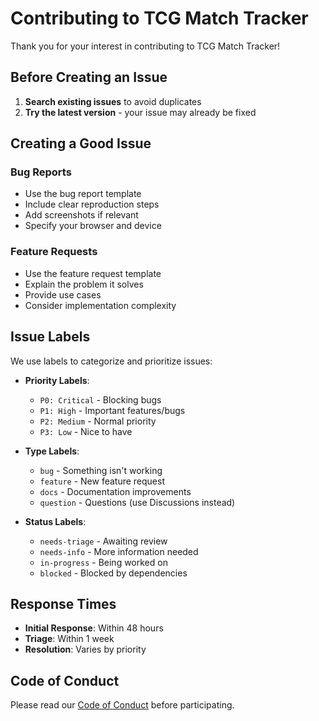 # Contributing to TCG Match Tracker

Thank you for your interest in contributing to TCG Match Tracker!

## Before Creating an Issue

1. **Search existing issues** to avoid duplicates
2. **Try the latest version** - your issue may already be fixed

## Creating a Good Issue

### Bug Reports
- Use the bug report template
- Include clear reproduction steps
- Add screenshots if relevant
- Specify your browser and device

### Feature Requests
- Use the feature request template
- Explain the problem it solves
- Provide use cases
- Consider implementation complexity

## Issue Labels

We use labels to categorize and prioritize issues:

- **Priority Labels**:
  - `P0: Critical` - Blocking bugs
  - `P1: High` - Important features/bugs
  - `P2: Medium` - Normal priority
  - `P3: Low` - Nice to have

- **Type Labels**:
  - `bug` - Something isn't working
  - `feature` - New feature request
  - `docs` - Documentation improvements
  - `question` - Questions (use Discussions instead)

- **Status Labels**:
  - `needs-triage` - Awaiting review
  - `needs-info` - More information needed
  - `in-progress` - Being worked on
  - `blocked` - Blocked by dependencies

## Response Times

- **Initial Response**: Within 48 hours
- **Triage**: Within 1 week
- **Resolution**: Varies by priority

## Code of Conduct

Please read our [Code of Conduct](CODE_OF_CONDUCT.md) before participating.